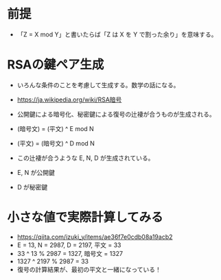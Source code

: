 
# 前提
- 「Z = X mod Y」と書いたらば「Z は X を Y で割った余り」を意味する。

# RSAの鍵ペア生成
- いろんな条件のことを考慮して生成する。数学の話になる。
- https://ja.wikipedia.org/wiki/RSA暗号
- 公開鍵による暗号化、秘密鍵による復号の辻褄が合うものが生成される。

- (暗号文) = (平文) ^ E mod N
- (平文) = (暗号文) ^ D mod N
- この辻褄が合うような E, N, D が生成されている。
- E, N が公開鍵
- D が秘密鍵

# 小さな値で実際計算してみる
- https://qiita.com/izuki_y/items/ae36f7e0cdb08a19acb2
- E = 13, N = 2987, D = 2197, 平文 = 33
- 33 ^ 13 % 2987 = 1327, 暗号文 = 1327
- 1327 ^ 2197 % 2987 = 33
- 復号の計算結果が、最初の平文と一緒になっている！
